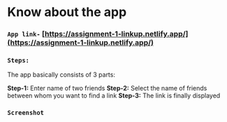 # Know about the app

### `App link-` [https://assignment-1-linkup.netlify.app/](https://assignment-1-linkup.netlify.app/)

### `Steps:`

The app basically consists of 3 parts:

**Step-1:** Enter name of two friends
**Step-2:** Select the name of friends between whom you want to find a link
**Step-3:** The link is finally displayed

### `Screenshot`
